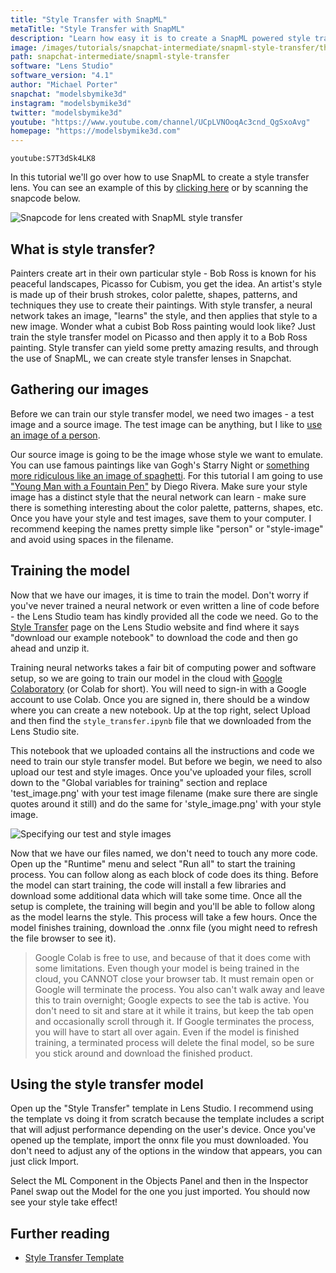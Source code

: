 ```yaml
---
title: "Style Transfer with SnapML"
metaTitle: "Style Transfer with SnapML"
description: "Learn how easy it is to create a SnapML powered style transfer lens for Snapchat!"
image: /images/tutorials/snapchat-intermediate/snapml-style-transfer/thumbnail.jpg
path: snapchat-intermediate/snapml-style-transfer
software: "Lens Studio"
software_version: "4.1"
author: "Michael Porter"
snapchat: "modelsbymike3d"
instagram: "modelsbymike3d"
twitter: "modelsbymike3d"
youtube: "https://www.youtube.com/channel/UCpLVNOoqAc3cnd_QgSxoAvg"
homepage: "https://modelsbymike3d.com"
---
```


`youtube:S7T3dSk4LK8`

In this tutorial we'll go over how to use SnapML to create a style transfer lens. You can see an example of this by [clicking here](https://www.snapchat.com/unlock/?type=SNAPCODE&uuid=64f2815c77fa491dae11a916a6e6c7cb&metadata=01) or by scanning the snapcode below.

![Snapcode for lens created with SnapML style transfer](/images/tutorials/snapchat-intermediate/snapml-style-transfer/snapcode.png)

## What is style transfer?

Painters create art in their own particular style - Bob Ross is known for his peaceful landscapes, Picasso for Cubism, you get the idea. An artist's style is made up of their brush strokes, color palette, shapes, patterns, and techniques they use to create their paintings. With style transfer, a neural network takes an image, "learns" the style, and then applies that style to a new image. Wonder what a cubist Bob Ross painting would look like? Just train the style transfer model on Picasso and then apply it to a Bob Ross painting. Style transfer can yield some pretty amazing results, and through the use of SnapML, we can create style transfer lenses in Snapchat.

## Gathering our images

Before we can train our style transfer model, we need two images - a test image and a source image. The test image can be anything, but I like to [use an image of a person](https://unsplash.com/s/photos/person).

Our source image is going to be the image whose style we want to emulate. You can use famous paintings like van Gogh's Starry Night or [something more ridiculous like an image of spaghetti](https://lens.snapchat.com/ce69bdd2713041779c7632fe363cc36a). For this tutorial I am going to use ["Young Man with a Fountain Pen"](https://en.wikipedia.org/wiki/File:Diego_Rivera_-_Young_Man_with_a_Fountain_Pen_-_Google_Art_Project.jpg) by Diego Rivera. Make sure your style image has a distinct style that the neural network can learn - make sure there is something interesting about the color palette, patterns, shapes, etc. Once you have your style and test images, save them to your computer. I recommend keeping the names pretty simple like "person" or "style-image" and avoid using spaces in the filename.

## Training the model

Now that we have our images, it is time to train the model. Don't worry if you've never trained a neural network or even written a line of code before - the Lens Studio team has kindly provided all the code we need. Go to the [Style Transfer](https://lensstudio.snapchat.com/templates/ml/style-transfer/) page on the Lens Studio website and find where it says "download our example notebook" to download the code and then go ahead and unzip it.

Training neural networks takes a fair bit of computing power and software setup, so we are going to train our model in the cloud with [Google Colaboratory](https://research.google.com/colaboratory/) (or Colab for short). You will need to sign-in with a Google account to use Colab. Once you are signed in, there should be a window where you can create a new notebook. Up at the top right, select Upload and then find the `style_transfer.ipynb` file that we downloaded from the Lens Studio site.

This notebook that we uploaded contains all the instructions and code we need to train our style transfer model. But before we begin, we need to also upload our test and style images. Once you've uploaded your files, scroll down to the "Global variables for training" section and replace 'test_image.png' with your test image filename (make sure there are single quotes around it still) and do the same for 'style_image.png' with your style image.

![Specifying our test and style images](/images/tutorials/snapchat-intermediate/snapml-style-transfer/image-variables.jpg)

Now that we have our files named, we don't need to touch any more code. Open up the "Runtime" menu and select "Run all" to start the training process. You can follow along as each block of code does its thing. Before the model can start training, the code will install a few libraries and download some additional data which will take some time. Once all the setup is complete, the training will begin and you'll be able to follow along as the model learns the style. This process will take a few hours. Once the model finishes training, download the .onnx file (you might need to refresh the file browser to see it).

> Google Colab is free to use, and because of that it does come with some limitations. Even though your model is being trained in the cloud, you CANNOT close your browser tab. It must remain open or Google will terminate the process. You also can't walk away and leave this to train overnight; Google expects to see the tab is active. You don't need to sit and stare at it while it trains, but keep the tab open and occasionally scroll through it. If Google terminates the process, you will have to start all over again. Even if the model is finished training, a terminated process will delete the final model, so be sure you stick around and download the finished product.

## Using the style transfer model

Open up the "Style Transfer" template in Lens Studio. I recommend using the template vs doing it from scratch because the template includes a script that will adjust performance depending on the user's device. Once you've opened up the template, import the onnx file you must downloaded. You don't need to adjust any of the options in the window that appears, you can just click Import.

Select the ML Component in the Objects Panel and then in the Inspector Panel swap out the Model for the one you just imported. You should now see your style take effect!

## Further reading

- [Style Transfer Template](https://lensstudio.snapchat.com/templates/ml/style-transfer)
